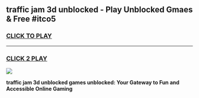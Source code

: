 
## traffic jam 3d unblocked - Play Unblocked Gmaes & Free #itco5
<h3>
<a href="https://news.freeplayer.one?title=traffic_jam_3d_unblocked&ref=03M">CLICK TO PLAY</a></h3>
<hr>

<h3>
<a href="https://news.freeplayer.one?title=traffic_jam_3d_unblocked&ref=03M">CLICK 2 PLAY</a>
  
</h3>

<a href="https://news.freeplayer.one?title=traffic_jam_3d_unblocked&ref=03M"><img src="https://clearcache.store/games.png"></a>


**traffic jam 3d unblocked games unblocked: Your Gateway to Fun and Accessible Online Gaming**
